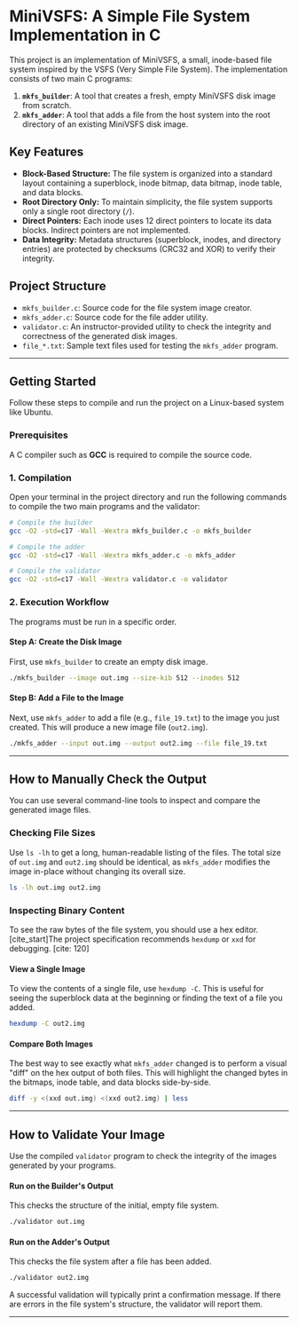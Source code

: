 # MiniVSFS: A Simple File System Implementation in C

This project is an implementation of MiniVSFS, a small, inode-based file system inspired by the VSFS (Very Simple File System). The implementation consists of two main C programs:

1.  **`mkfs_builder`**: A tool that creates a fresh, empty MiniVSFS disk image from scratch.
2.  **`mkfs_adder`**: A tool that adds a file from the host system into the root directory of an existing MiniVSFS disk image. 

## Key Features

- **Block-Based Structure:** The file system is organized into a standard layout containing a superblock, inode bitmap, data bitmap, inode table, and data blocks. 
- **Root Directory Only:** To maintain simplicity, the file system supports only a single root directory (`/`).
- **Direct Pointers:** Each inode uses 12 direct pointers to locate its data blocks. Indirect pointers are not implemented. 
- **Data Integrity:** Metadata structures (superblock, inodes, and directory entries) are protected by checksums (CRC32 and XOR) to verify their integrity. 

## Project Structure

- `mkfs_builder.c`: Source code for the file system image creator.
- `mkfs_adder.c`: Source code for the file adder utility. 
- `validator.c`: An instructor-provided utility to check the integrity and correctness of the generated disk images.
- `file_*.txt`: Sample text files used for testing the `mkfs_adder` program.

---

## Getting Started

Follow these steps to compile and run the project on a Linux-based system like Ubuntu.

### Prerequisites

A C compiler such as **GCC** is required to compile the source code.

### 1. Compilation

Open your terminal in the project directory and run the following commands to compile the two main programs and the validator:

```bash
# Compile the builder
gcc -O2 -std=c17 -Wall -Wextra mkfs_builder.c -o mkfs_builder

# Compile the adder
gcc -O2 -std=c17 -Wall -Wextra mkfs_adder.c -o mkfs_adder

# Compile the validator
gcc -O2 -std=c17 -Wall -Wextra validator.c -o validator
```

### 2. Execution Workflow

The programs must be run in a specific order.

#### **Step A: Create the Disk Image**

First, use `mkfs_builder` to create an empty disk image.

```bash
./mkfs_builder --image out.img --size-kib 512 --inodes 512
```

#### **Step B: Add a File to the Image**

Next, use `mkfs_adder` to add a file (e.g., `file_19.txt`) to the image you just created. This will produce a new image file (`out2.img`).

```bash
./mkfs_adder --input out.img --output out2.img --file file_19.txt
```

---

## How to Manually Check the Output

You can use several command-line tools to inspect and compare the generated image files.

### Checking File Sizes

Use `ls -lh` to get a long, human-readable listing of the files. The total size of `out.img` and `out2.img` should be identical, as `mkfs_adder` modifies the image in-place without changing its overall size.

```bash
ls -lh out.img out2.img
```

### Inspecting Binary Content

To see the raw bytes of the file system, you should use a hex editor. [cite_start]The project specification recommends `hexdump` or `xxd` for debugging. [cite: 120]

#### **View a Single Image**

To view the contents of a single file, use `hexdump -C`. This is useful for seeing the superblock data at the beginning or finding the text of a file you added.

```bash
hexdump -C out2.img
```

#### **Compare Both Images**

The best way to see exactly what `mkfs_adder` changed is to perform a visual "diff" on the hex output of both files. This will highlight the changed bytes in the bitmaps, inode table, and data blocks side-by-side.

```bash
diff -y <(xxd out.img) <(xxd out2.img) | less
```

---

## How to Validate Your Image

Use the compiled `validator` program to check the integrity of the images generated by your programs.

#### **Run on the Builder's Output**

This checks the structure of the initial, empty file system.

```bash
./validator out.img
```

#### **Run on the Adder's Output**

This checks the file system after a file has been added.

```bash
./validator out2.img
```

A successful validation will typically print a confirmation message. If there are errors in the file system's structure, the validator will report them.

---
